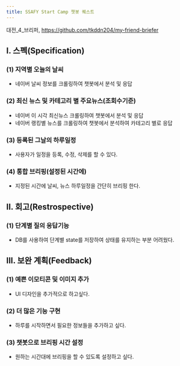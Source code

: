 ```yaml
---
title: SSAFY Start Camp 챗봇 퀘스트
---
```


대전_4_브리퍼, https://github.com/tkddn204/my-friend-briefer
## I. 스펙(Specification)

### (1) 지역별 오늘의 날씨
- 네이버 날씨 정보를 크롤링하여 챗봇에서 분석 및 응답

### (2) 최신 뉴스 및 카테고리 별 주요뉴스(조회수기준)
- 네이버 이 시각 최신뉴스 크롤링하여 챗봇에서 분석 및 응답
- 네이버 랭킹별 뉴스를 크롤링하여 챗봇에서 분석하여 카테고리 별로 응답

### (3) 등록된 그날의 하루일정
- 사용자가 일정을 등록, 수정, 삭제를 할 수 있다.

### (4) 통합 브리핑(설정된 시간에)
- 지정된 시간에 날씨, 뉴스 하루일정을 간단히 브리핑 한다.

## II. 회고(Restrospective)

### (1) 단계별 질의 응답기능
- DB를 사용하여 단계별 state를 저장하여 상태를 유지하는 부분 어려웠다.

## III. 보완 계획(Feedback)

### (1) 예쁜 이모티콘 및 이미지 추가
- UI 디자인을 추가적으로 하고싶다.

### (2) 더 많은 기능 구현
- 하루를 시작하면서 필요한 정보들을 추가하고 싶다.
### (3) 챗봇으로 브리핑 시간 설정
- 원하는 시간대에 브리핑을 할 수 있도록 설정하고 싶다.
